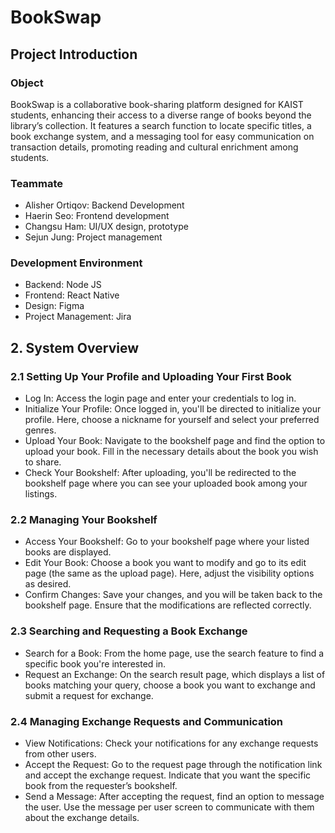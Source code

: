 # BookSwap
## Project Introduction
### Object
BookSwap is a collaborative book-sharing platform designed for KAIST students, enhancing their access to a diverse range of books beyond the library’s collection. It features a search function to locate specific titles, a book exchange system, and a messaging tool for easy communication on transaction details, promoting reading and cultural enrichment among students.

### Teammate
- Alisher Ortiqov: Backend Development
- Haerin Seo: Frontend development
- Changsu Ham: UI/UX design, prototype
- Sejun Jung: Project management

### Development Environment
- Backend: Node JS
- Frontend: React Native
- Design: Figma
- Project Management: Jira

## 2. System Overview
### 2.1 Setting Up Your Profile and Uploading Your First Book
- Log In: Access the login page and enter your credentials to log in.
- Initialize Your Profile: Once logged in, you'll be directed to initialize your profile. Here, choose a nickname for yourself and select your preferred genres.
- Upload Your Book: Navigate to the bookshelf page and find the option to upload your book. Fill in the necessary details about the book you wish to share.
- Check Your Bookshelf: After uploading, you'll be redirected to the bookshelf page where you can see your uploaded book among your listings.

### 2.2 Managing Your Bookshelf
- Access Your Bookshelf: Go to your bookshelf page where your listed books are displayed.
- Edit Your Book: Choose a book you want to modify and go to its edit page (the same as the upload page). Here, adjust the visibility options as desired.
- Confirm Changes: Save your changes, and you will be taken back to the bookshelf page. Ensure that the modifications are reflected correctly.

### 2.3 Searching and Requesting a Book Exchange
- Search for a Book: From the home page, use the search feature to find a specific book you're interested in.
- Request an Exchange: On the search result page, which displays a list of books matching your query, choose a book you want to exchange and submit a request for exchange.

### 2.4 Managing Exchange Requests and Communication
- View Notifications: Check your notifications for any exchange requests from other users.
- Accept the Request: Go to the request page through the notification link and accept the exchange request. Indicate that you want the specific book from the requester’s bookshelf.
- Send a Message: After accepting the request, find an option to message the user. Use the message per user screen to communicate with them about the exchange details.

